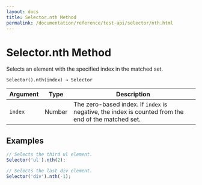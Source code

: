 ```yaml
---
layout: docs
title: Selector.nth Method
permalink: /documentation/reference/test-api/selector/nth.html
---
```

# Selector.nth Method

Selects an element with the specified index in the matched set.

```text
Selector().nth(index) → Selector
```

Argument | Type   | Description
-------- | ------ | --------------
`index`  | Number | The zero-based index. If `index` is negative, the index is counted from the end of the matched set.

## Examples

```js
// Selects the third ul element.
Selector('ul').nth(2);

// Selects the last div element.
Selector('div').nth(-1);
```